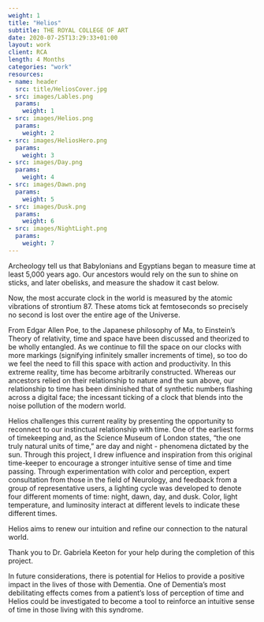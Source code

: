 ```yaml
---
weight: 1
title: "Helios"
subtitle: THE ROYAL COLLEGE OF ART
date: 2020-07-25T13:29:33+01:00 
layout: work
client: RCA
length: 4 Months
categories: "work"
resources:
- name: header
  src: title/HeliosCover.jpg
- src: images/Lables.png
  params:
    weight: 1
- src: images/Helios.png
  params:
    weight: 2
- src: images/HeliosHero.png
  params:
    weight: 3
- src: images/Day.png
  params:
    weight: 4
- src: images/Dawn.png
  params:
    weight: 5
- src: images/Dusk.png
  params:
    weight: 6
- src: images/NightLight.png
  params:
    weight: 7
---
```


Archeology tell us that Babylonians and Egyptians began to measure time at least 5,000 years ago. Our ancestors would rely on the sun to shine on sticks, and later obelisks, and measure the shadow it cast below.

Now, the most accurate clock in the world is measured by the atomic vibrations of strontium 87. These atoms tick at femtoseconds so precisely no second is lost over the entire age of the Universe.

From Edgar Allen Poe, to the Japanese philosophy of Ma, to Einstein’s Theory of relativity, time and space have been discussed and theorized to be wholly entangled. As we continue to fill the space on our clocks with more markings (signifying infinitely smaller increments of time), so too do we feel the need to fill this space with action and productivity. In this extreme reality, time has become arbitrarily constructed. Whereas our ancestors relied on their relationship to nature and the sun above, our relationship to time has been diminished that of synthetic numbers flashing across a digital face; the incessant ticking of a clock that blends into the noise pollution of the modern world.

Helios challenges this current reality by presenting the opportunity to reconnect to our instinctual relationship with time. One of the earliest forms of timekeeping and, as the Science Museum of London states, “the one truly natural units of time,” are day and night - phenomena dictated by the sun. Through this project, I drew influence and inspiration from this original time-keeper to encourage a stronger intuitive sense of time and time passing. Through experimentation with color and perception, expert consultation from those in the field of Neurology, and feedback from a group of representative users, a lighting cycle was developed to denote four different moments of time: night, dawn, day, and dusk. Color, light temperature, and luminosity interact at different levels to indicate these different times.

Helios aims to renew our intuition and refine our connection to the natural world.

Thank you to Dr. Gabriela Keeton for your help during the completion of this project.

In future considerations, there is potential for Helios to provide a positive impact in the lives of those with Dementia. One of Dementia’s most debilitating effects comes from a patient’s loss of perception of time and Helios could be investigated to become a tool to reinforce an intuitive sense of time in those living with this syndrome.